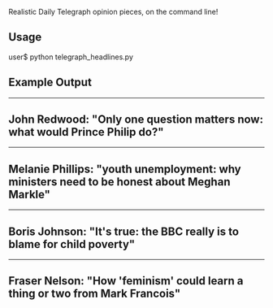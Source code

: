 Realistic Daily Telegraph opinion pieces, on the command line!


## Usage 
user$ python telegraph_headlines.py

## Example Output


------------------------
John Redwood:
"Only one question matters now: what would Prince Philip do?"
------------------------

------------------------
Melanie Phillips:
"youth unemployment: why ministers need to be honest about Meghan Markle"
------------------------


------------------------
Boris Johnson:
"It's true: the BBC really is to blame for child poverty"
------------------------

------------------------
Fraser Nelson:
"How 'feminism' could learn a thing or two from Mark Francois"
------------------------
